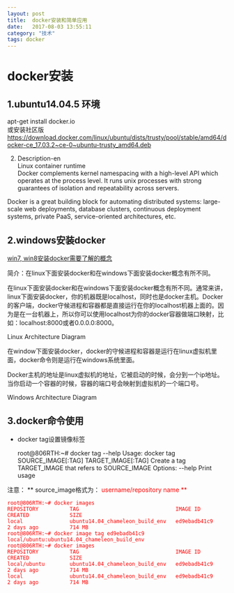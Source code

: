 ```yaml
---
layout: post
title:  docker安装和简单应用
date:   2017-08-03 13:55:11
category: "技术"
tags: docker
---
```



# docker安装
## 1.ubuntu14.04.5 环境  
apt-get install docker.io    
或安装社区版 https://download.docker.com/linux/ubuntu/dists/trusty/pool/stable/amd64/docker-ce_17.03.2~ce-0~ubuntu-trusty_amd64.deb


2. Description-en  
Linux container runtime   
Docker complements kernel namespacing with a high-level API which operates at the process level. It runs unix processes with strong guarantees of isolation and repeatability across servers.  
        
Docker is a great building block for automating distributed systems:
large-scale web deployments, database clusters, continuous deployment systems, private PaaS, service-oriented architectures, etc. 
    


## 2.windows安装docker

[win7, win8安装docker需要了解的概念](http://www.docker.org.cn/book/install/win7-win8-install-docker-concept-39.html)



简介：在linux下面安装docker和在windows下面安装docker概念有所不同。

在linux下面安装docker和在windows下面安装docker概念有所不同。通常来讲，linux下面安装docker，你的机器既是localhost，同时也是docker主机。Docker的客户端，docker守候进程和容器都是直接运行在你的localhost机器上面的。因为是在一台机器上，所以你可以使用localhost为你的docker容器做端口映射，比如：localhost:8000或者0.0.0.0:8000。

Linux Architecture Diagram

在window下面安装docker，docker的守候进程和容器是运行在linux虚拟机里面，docker命令则是运行在windows系统里面。

Docker主机的地址是linux虚拟机的地址，它被启动的时候，会分到一个ip地址。当你启动一个容器的时候，容器的端口号会映射到虚拟机的一个端口号。

Windows Architecture Diagram

## 3.docker命令使用

- docker tag设置镜像标签


    root@806RTH:~# docker tag --help
    Usage:  docker tag SOURCE_IMAGE[:TAG] TARGET_IMAGE[:TAG]
    Create a tag TARGET_IMAGE that refers to SOURCE_IMAGE
    Options:
    --help   Print usage


注意： ** source_image格式为： <font color="red">username/repository name<font> **

    root@806RTH:~# docker images
    REPOSITORY          TAG                               IMAGE ID            CREATED             SIZE
    local               ubuntu14.04_chameleon_build_env   ed9ebadb41c9        2 days ago          714 MB
    root@806RTH:~# docker image tag ed9ebadb41c9  local/ubuntu:ubuntu14.04_chameleon_build_env
    root@806RTH:~# docker images
    REPOSITORY          TAG                               IMAGE ID            CREATED             SIZE
    local/ubuntu        ubuntu14.04_chameleon_build_env   ed9ebadb41c9        2 days ago          714 MB
    local               ubuntu14.04_chameleon_build_env   ed9ebadb41c9        2 days ago          714 MB

